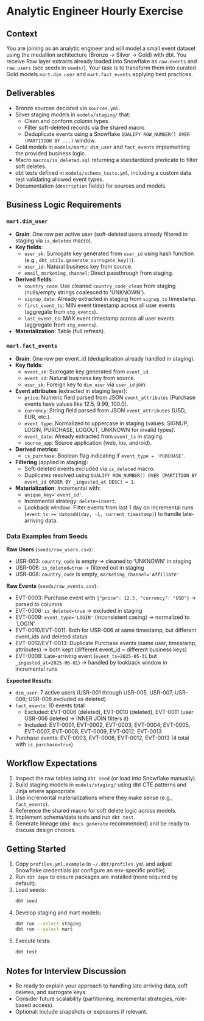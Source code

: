 # Analytic Engineer Hourly Exercise

## Context
You are joining as an analytic engineer and will model a small event dataset using the medallion architecture (Bronze → Silver → Gold) with dbt. You receive Raw layer extracts already loaded into Snowflake as `raw.events` and `raw.users` (see seeds in `seeds/`). Your task is to transform them into curated Gold models `mart.dim_user` and `mart.fact_events` applying best practices.

## Deliverables
- Bronze sources declared via `sources.yml`.
- Silver staging models in `models/staging/` that:
  - Clean and conform column types.
  - Filter soft-deleted records via the shared macro.
  - Deduplicate events using a Snowflake `QUALIFY ROW_NUMBER() OVER (PARTITION BY ...)` window.
- Gold models in `models/mart/`: `dim_user` and `fact_events` implementing the provided business logic.
- Macro `macros/is_deleted.sql` returning a standardized predicate to filter soft deletes.
- dbt tests defined in `models/schema_tests.yml`, including a custom data test validating allowed event types.
- Documentation (`description` fields) for sources and models.

## Business Logic Requirements

### `mart.dim_user`
- **Grain**: One row per active user (soft-deleted users already filtered in staging via `is_deleted` macro).
- **Key fields**:
  - `user_sk`: Surrogate key generated from `user_id` using hash function (e.g., `dbt_utils.generate_surrogate_key()`).
  - `user_id`: Natural business key from source.
  - `email`, `marketing_channel`: Direct passthrough from staging.
- **Derived fields**:
  - `country_code`: Use cleaned `country_code_clean` from staging (nulls/empty strings coalesced to 'UNKNOWN').
  - `signup_date`: Already extracted in staging from `signup_ts` timestamp.
  - `first_event_ts`: MIN event timestamp across all user events (aggregate from `stg_events`).
  - `last_event_ts`: MAX event timestamp across all user events (aggregate from `stg_events`).
- **Materialization**: Table (full refresh).

### `mart.fact_events`
- **Grain**: One row per event_id (deduplication already handled in staging).
- **Key fields**:
  - `event_sk`: Surrogate key generated from `event_id`.
  - `event_id`: Natural business key from source.
  - `user_sk`: Foreign key to `dim_user` via `user_id` join.
- **Event attributes** (extracted in staging layer):
  - `price`: Numeric field parsed from JSON `event_attributes` (Purchase events have values like 12.5, 9.99, 100.0).
  - `currency`: String field parsed from JSON `event_attributes` (USD, EUR, etc.).
  - `event_type`: Normalized to uppercase in staging (values: SIGNUP, LOGIN, PURCHASE, LOGOUT, UNKNOWN for invalid types).
  - `event_date`: Already extracted from `event_ts` in staging.
  - `source_app`: Source application (web, ios, android).
- **Derived metrics**:
  - `is_purchase`: Boolean flag indicating if `event_type = 'PURCHASE'`.
- **Filtering** (applied in staging):
  - Soft-deleted events excluded via `is_deleted` macro.
  - Duplicates resolved using `QUALIFY ROW_NUMBER() OVER (PARTITION BY event_id ORDER BY _ingested_at DESC) = 1`.
- **Materialization**: Incremental with:
  - `unique_key='event_id'`.
  - Incremental strategy: `delete+insert`.
  - Lookback window: Filter events from last 1 day on incremental runs (`event_ts >= dateadd(day, -1, current_timestamp)`) to handle late-arriving data.

### Data Examples from Seeds
**Raw Users** (`seeds/raw_users.csv`):
- USR-003: `country_code` is empty → cleaned to 'UNKNOWN' in staging
- USR-006: `is_deleted=true` → filtered out in staging
- USR-008: `country_code` is empty, `marketing_channel='Affiliate'`

**Raw Events** (`seeds/raw_events.csv`):
- EVT-0003: Purchase event with `{"price": 12.5, "currency": "USD"}` → parsed to columns
- EVT-0006: `is_deleted=true` → excluded in staging
- EVT-0009: `event_type='LOGIN'` (inconsistent casing) → normalized to 'LOGIN'
- EVT-0010/EVT-0011: Both for USR-006 at same timestamp, but different event_ids and deleted status
- EVT-0012/EVT-0013: Duplicate Purchase events (same user, timestamp, attributes) → both kept (different event_id = different business keys)
- EVT-0008: Late-arriving event (`event_ts=2025-05-31` but `_ingested_at=2025-06-01`) → handled by lookback window in incremental runs

**Expected Results**:
- `dim_user`: 7 active users (USR-001 through USR-005, USR-007, USR-008; USR-006 excluded as deleted)
- `fact_events`: 10 events total
  - Excluded: EVT-0006 (deleted), EVT-0010 (deleted), EVT-0011 (user USR-006 deleted → INNER JOIN filters it)
  - Included: EVT-0001, EVT-0002, EVT-0003, EVT-0004, EVT-0005, EVT-0007, EVT-0008, EVT-0009, EVT-0012, EVT-0013
- Purchase events: EVT-0003, EVT-0008, EVT-0012, EVT-0013 (4 total with `is_purchase=true`)

## Workflow Expectations
1. Inspect the raw tables using `dbt seed` (or load into Snowflake manually).
2. Build staging models in `models/staging/` using dbt CTE patterns and Jinja where appropriate.
3. Use incremental materializations where they make sense (e.g., `fact_events`).
4. Reference the shared macro for soft delete logic across models.
5. Implement schema/data tests and run `dbt test`.
6. Generate lineage (`dbt docs generate` recommended) and be ready to discuss design choices.

## Getting Started
1. Copy `profiles.yml.example` to `~/.dbt/profiles.yml` and adjust Snowflake credentials (or configure an env-specific profile).
2. Run `dbt deps` to ensure packages are installed (none required by default).
3. Load seeds:
   ```bash
   dbt seed
   ```
4. Develop staging and mart models:
   ```bash
   dbt run --select staging
   dbt run --select mart
   ```
5. Execute tests:
   ```bash
   dbt test
   ```

## Notes for Interview Discussion
- Be ready to explain your approach to handling late arriving data, soft deletes, and surrogate keys.
- Consider future scalability (partitioning, incremental strategies, role-based access).
- Optional: include snapshots or exposures if relevant.

